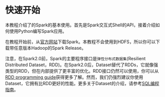 # 快速开始

本教程介绍了的Spark的基本使用。首先是Spark交互式Shell的API，接着介绍如何使用Python编写Spark应用。

在教程开始前，从[官方网站](https://spark.apache.org/downloads.html)下载Spark。本教程不会使用到HDFS，所以你可以下载带任意版本Hadoop的Spark Release。

注意，在Spark2.0前，Spark的主要程序接口是`弹性分布式数据集`(Resilient Distributed Dataset，RDD)。在Spark2.0后，Dataset替代了RDDs，它就像强类型的RDD，但在内部提供了更丰富的优化。RDD接口仍然可以使用，你可以从[RDD programming guide](http://spark.apache.org/docs/latest/rdd-programming-guide.html)获得更多了解。然而，我们仍强烈建议你使用Dataset，它拥有比RDD更好的性能。更多关于Dataset的介绍，请参考[SQL编程指南](../spark_sql_guide/README.md)。

